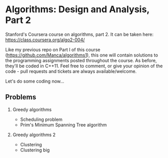 # Algorithms: Design and Analysis, Part 2
Stanford's Coursera course on algorithms, part 2. It can be taken here: https://class.coursera.org/algo2-004/

Like my previous repo on Part I of this course (https://github.com/Manca/algorithms1), this one will contain solutions to the programming assignments posted throughout the course. As before, they'll be coded in C++11. Feel free to comment, or give your opinion of the code - pull requests and tickets are always available/welcome.

Let's do some coding now...

## Problems
1) Greedy algorithms
   - Scheduling problem
   - Prim's Minimum Spanning Tree algorithm

2) Greedy algorithms 2
	- Clustering
	- Clustering big